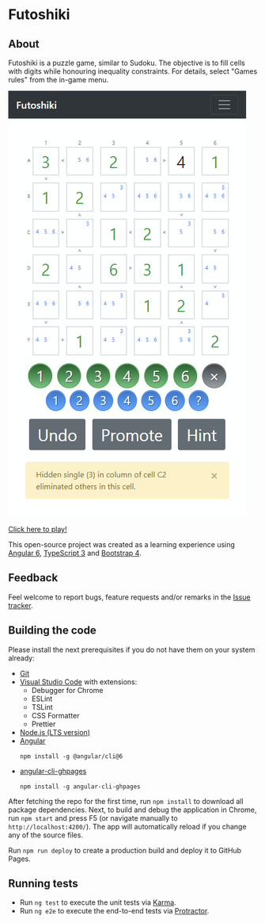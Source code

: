 # Futoshiki

## About

Futoshiki is a puzzle game, similar to Sudoku. The objective is to fill cells with digits while honouring inequality constraints. For details, select "Games rules" from the in-game menu.

<a href="https://bkoelman.github.io/Futoshiki/">
<kbd>
  <img src="https://github.com/bkoelman/Futoshiki/blob/master/futoshiki-demo.png">
</kbd>
</a>

[Click here to play!](https://bkoelman.github.io/Futoshiki/)

This open-source project was created as a learning experience using [Angular 6](https://angular.io/), [TypeScript 3](https://www.typescriptlang.org/) and [Bootstrap 4](https://getbootstrap.com/).

## Feedback
Feel welcome to report bugs, feature requests and/or remarks in the [Issue tracker](https://github.com/bkoelman/Futoshiki/issues).

## Building the code
Please install the next prerequisites if you do not have them on your system already:
* [Git](https://git-scm.com/)
* [Visual Studio Code](https://code.visualstudio.com/) with extensions:
  * Debugger for Chrome
  * ESLint
  * TSLint
  * CSS Formatter
  * Prettier
* [Node.js (LTS version)](https://nodejs.org/en/)
* [Angular](https://angular.io/guide/quickstart)
    ```
    npm install -g @angular/cli@6
    ```
* [angular-cli-ghpages](https://alligator.io/angular/deploying-angular-app-github-pages/)
    ```
    npm install -g angular-cli-ghpages
    ```

After fetching the repo for the first time, run `npm install` to download all package dependencies.
Next, to build and debug the application in Chrome, run `npm start` and press F5 (or navigate manually to `http://localhost:4200/`).
The app will automatically reload if you change any of the source files.

Run `npm run deploy` to create a production build and deploy it to GitHub Pages.

## Running tests
* Run `ng test` to execute the unit tests via [Karma](https://karma-runner.github.io).
* Run `ng e2e` to execute the end-to-end tests via [Protractor](http://www.protractortest.org/).
